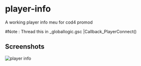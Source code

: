 # player-info
A working player info meu for cod4 promod

#Note : 
Thread this in _globallogic.gsc |Callback_PlayerConnect()

## Screenshots

 ![player info](https://i.imgur.com/1pukv5B.png)
